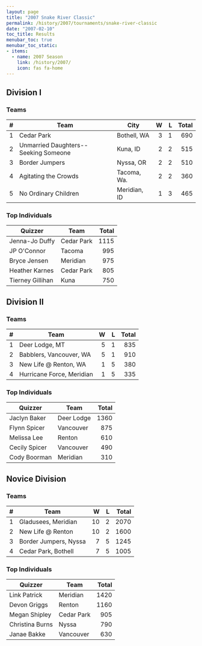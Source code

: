 ```yaml
---
layout: page
title: "2007 Snake River Classic"
permalink: /history/2007/tournaments/snake-river-classic
date: "2007-02-10"
toc_title: Results
menubar_toc: true
menubar_toc_static:
- items:
  - name: 2007 Season
    link: /history/2007/
    icon: fas fa-home
---
```


## Division I

### Teams

|    # | Team                                 | City         |    W |    L | Total |
| ---: | ------------------------------------ | ------------ | ---: | ---: | ----: |
|    1 | Cedar Park                           | Bothell, WA  |    3 |    1 |   690 |
|    2 | Unmarried Daughters--Seeking Someone | Kuna, ID     |    2 |    2 |   515 |
|    3 | Border Jumpers                       | Nyssa, OR    |    2 |    2 |   510 |
|    4 | Agitating the Crowds                 | Tacoma, Wa.  |    2 |    2 |   360 |
|    5 | No Ordinary Children                 | Meridian, ID |    1 |    3 |   465 |

### Top Individuals

| Quizzer          | Team       | Total |
| ---------------- | ---------- | ----: |
| Jenna-Jo Duffy   | Cedar Park |  1115 |
| JP O'Connor      | Tacoma     |   995 |
| Bryce Jensen     | Meridian   |   975 |
| Heather Karnes   | Cedar Park |   805 |
| Tierney Gillihan | Kuna       |   750 |

## Division II

### Teams

|    # | Team                      |    W |    L | Total |
| ---: | ------------------------- | ---: | ---: | ----: |
|    1 | Deer Lodge, MT            |    5 |    1 |   835 |
|    2 | Babblers, Vancouver, WA   |    5 |    1 |   910 |
|    3 | New Life @ Renton, WA     |    1 |    5 |   380 |
|    4 | Hurricane Force, Meridian |    1 |    5 |   335 |

### Top Individuals

| Quizzer       | Team       | Total |
| ------------- | ---------- | ----: |
| Jaclyn Baker  | Deer Lodge |  1360 |
| Flynn Spicer  | Vancouver  |   875 |
| Melissa Lee   | Renton     |   610 |
| Cecily Spicer | Vancouver  |   490 |
| Cody Boorman  | Meridian   |   310 |

## Novice Division

### Teams

|    # | Team                  |    W |    L | Total |
| ---: | --------------------- | ---: | ---: | ----: |
|    1 | Gladusees, Meridian   |   10 |    2 |  2070 |
|    2 | New Life @ Renton     |   10 |    2 |  1600 |
|    3 | Border Jumpers, Nyssa |    7 |    5 |  1245 |
|    4 | Cedar Park, Bothell   |    7 |    5 |  1005 |

### Top Individuals

| Quizzer         | Team       | Total |
| --------------- | ---------- | ----: |
| Link Patrick    | Meridian   |  1420 |
| Devon Griggs    | Renton     |  1160 |
| Megan Shipley   | Cedar Park |   905 |
| Christina Burns | Nyssa      |   790 |
| Janae Bakke     | Vancouver  |   630 |

